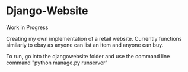 # Django-Website

Work in Progress

Creating my own implementation of a retail website. Currently functions similarly to ebay as anyone can list an item and anyone can buy.

To run, go into the djangowebsite folder and use the command line command "python manage.py runserver"

